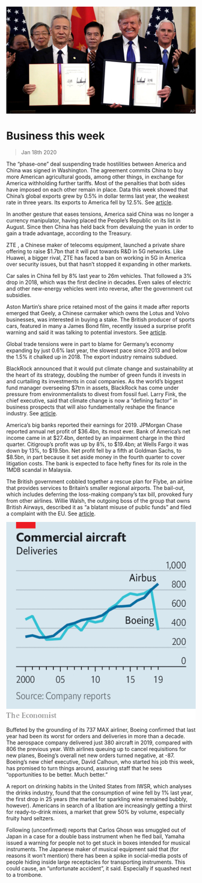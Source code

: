 ![](./images/20200118_WWP501.jpg)

# Business this week

> Jan 18th 2020

The “phase-one” deal suspending trade hostilities between America and China was signed in Washington. The agreement commits China to buy more American agricultural goods, among other things, in exchange for America withholding further tariffs. Most of the penalties that both sides have imposed on each other remain in place. Data this week showed that China’s global exports grew by 0.5% in dollar terms last year, the weakest rate in three years. Its exports to America fell by 12.5%. See [article](https://www.economist.com//leaders/2020/01/18/the-search-to-find-an-alternative-to-the-dollar).

In another gesture that eases tensions, America said China was no longer a currency manipulator, having placed the People’s Republic on its list in August. Since then China has held back from devaluing the yuan in order to gain a trade advantage, according to the Treasury.

ZTE , a Chinese maker of telecoms equipment, launched a private share offering to raise $1.7bn that it will put towards R&D in 5G networks. Like Huawei, a bigger rival, ZTE has faced a ban on working in 5G in America over security issues, but that hasn’t stopped it expanding in other markets.

Car sales in China fell by 8% last year to 26m vehicles. That followed a 3% drop in 2018, which was the first decline in decades. Even sales of electric and other new-energy vehicles went into reverse, after the government cut subsidies.

Aston Martin’s share price retained most of the gains it made after reports emerged that Geely, a Chinese carmaker which owns the Lotus and Volvo businesses, was interested in buying a stake. The British producer of sports cars, featured in many a James Bond film, recently issued a surprise profit warning and said it was talking to potential investors. See [article](https://www.economist.com//business/2020/01/18/aston-martin-is-stuck-in-neutral).

Global trade tensions were in part to blame for Germany’s economy expanding by just 0.6% last year, the slowest pace since 2013 and below the 1.5% it chalked up in 2018. The export industry remains subdued.

BlackRock announced that it would put climate change and sustainability at the heart of its strategy, doubling the number of green funds it invests in and curtailing its investments in coal companies. As the world’s biggest fund manager overseeing $7trn in assets, BlackRock has come under pressure from environmentalists to divest from fossil fuel. Larry Fink, the chief executive, said that climate change is now a “defining factor” in business prospects that will also fundamentally reshape the finance industry. See [article](https://www.economist.com//node/21778411).

America’s big banks reported their earnings for 2019. JPMorgan Chase reported annual net profit of $36.4bn, its most ever. Bank of America’s net income came in at $27.4bn, dented by an impairment charge in the third quarter. Citigroup’s profit was up by 8%, to $19.4bn; at Wells Fargo it was down by 13%, to $19.5bn. Net profit fell by a fifth at Goldman Sachs, to $8.5bn, in part because it set aside money in the fourth quarter to cover litigation costs. The bank is expected to face hefty fines for its role in the 1MDB scandal in Malaysia.

The British government cobbled together a rescue plan for Flybe, an airline that provides services to Britain’s smaller regional airports. The bail-out, which includes deferring the loss-making company’s tax bill, provoked fury from other airlines. Willie Walsh, the outgoing boss of the group that owns British Airways, described it as “a blatant misuse of public funds” and filed a complaint with the EU. See [article](https://www.economist.com//node/21778390).

![](./images/20200118_WWC161.png)

Buffeted by the grounding of its 737 MAX airliner, Boeing confirmed that last year had been its worst for orders and deliveries in more than a decade. The aerospace company delivered just 380 aircraft in 2019, compared with 806 the previous year. With airlines queuing up to cancel requisitions for new planes, Boeing’s overall net new orders turned negative, at -87. Boeing’s new chief executive, David Calhoun, who started his job this week, has promised to turn things around, assuring staff that he sees “opportunities to be better. Much better.”

A report on drinking habits in the United States from IWSR, which analyses the drinks industry, found that the consumption of wine fell by 1% last year, the first drop in 25 years (the market for sparkling wine remained bubbly, however). Americans in search of a libation are increasingly getting a thirst for ready-to-drink mixes, a market that grew 50% by volume, especially fruity hard seltzers.

Following (unconfirmed) reports that Carlos Ghosn was smuggled out of Japan in a case for a double bass instrument when he fled bail, Yamaha issued a warning for people not to get stuck in boxes intended for musical instruments. The Japanese maker of musical equipment said that (for reasons it won’t mention) there has been a spike in social-media posts of people hiding inside large receptacles for transporting instruments. This could cause, an “unfortunate accident”, it said. Especially if squashed next to a trombone.